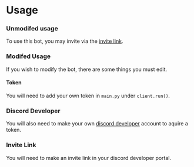 # Usage
### Unmodifed usage
To use this bot, you may invite via the [invite link](https://discord.com/api/oauth2/authorize?client_id=840325557806694410&permissions=8&scope=bot).
### Modifed Usage
If you wish to modify the bot, there are some things you must edit.

#### Token
You will need to add your own token in `main.py` under `client.run()`. 

### Discord Developer 
You will also need to make your own [discord developer](https://discord.com/developers/docs/intro) account to aquire a token.

### Invite Link
You will need to make an invite link in your discord developer portal.
